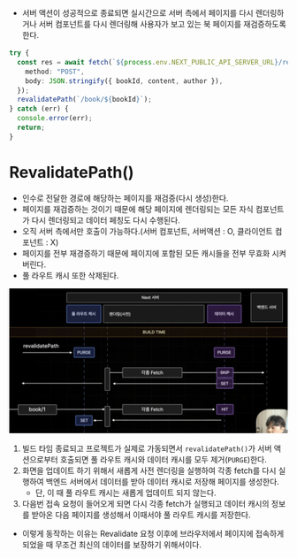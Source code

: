 - 서버 액션이 성공적으로 종료되면 실시간으로 서버 측에서 페이지를 다시 렌더링하거나 서버 컴포넌트를 다시 렌더링해 사용자가 보고 있는 북 페이지를 재검증하도록 한다.

```ts
try {
  const res = await fetch(`${process.env.NEXT_PUBLIC_API_SERVER_URL}/review`, {
    method: "POST",
    body: JSON.stringify({ bookId, content, author }),
  });
  revalidatePath(`/book/${bookId}`);
} catch (err) {
  console.error(err);
  return;
}
```

# RevalidatePath()

- 인수로 전달한 경로에 해당하는 페이지를 재검증(다시 생성)한다.
- 페이지를 재검증하는 것이기 때문에 해당 페이지에 렌더링되는 모든 자식 컴포넌트가 다시 렌더링되고 데이터 페칭도 다시 수행된다.
- 오직 서버 측에서만 호출이 가능하다.(서버 컴포넌트, 서버액션 : O, 클라이언트 컴포넌트 : X)
- 페이지를 전부 재경증하기 때문에 페이지에 포함된 모든 캐시들을 전부 무효화 시켜버린다.
- 풀 라우트 캐시 또한 삭제된다.

![alt text](7-4_RevalidatePath_img.png)

1. 빌드 타임 종료되고 프로젝트가 실제로 가동되면서 `revalidatePath()`가 서버 액션으로부터 호출되면 풀 라우트 캐시와 데이터 캐시를 모두 제거(`PURGE`)한다.
2. 화면을 업데이트 하기 위해서 새롭게 사전 렌더링을 실행하여 각종 fetch를 다시 실행하여 백엔드 서버에서 데이터를 받아 데이터 캐시로 저장해 페이지를 생성한다.
   - 단, 이 때 풀 라우트 캐시는 새롭게 업데이트 되지 않는다.
3. 다음번 접속 요청이 들어오게 되면 다시 각종 fetch가 실행되고 데이터 캐시의 정보를 받아온 다음 페이지를 생성해서 이때서야 풀 라우트 캐시를 저장한다.

- 이렇게 동작하는 이유는 Revalidate 요청 이후에 브라우저에서 페이지에 접속하게 되었을 때 무조건 최신의 데이터를 보장하기 위해서이다.
